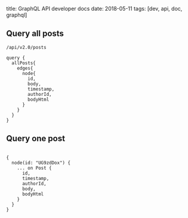 title: GraphQL API developer docs
date: 2018-05-11
tags: [dev, api, doc, graphql]

## Query all posts

```
/api/v2.0/posts
```

```
query {
  allPosts{
    edges{
      node{
        id,
        body,
        timestamp,
        authorId,
        bodyHtml
      }
    }
  }
}
```


## Query one post

```

{
  node(id: "UG9zdDox") {
    ... on Post {
      id,
      timestamp,
      authorId,
      body,
      bodyHtml
    }
  }
}

```

